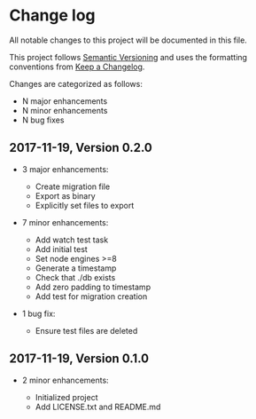 # Change log

All notable changes to this project will be documented in this file.

This project follows [Semantic Versioning](http://semver.org/) and uses the formatting conventions from [Keep a Changelog](http://keepachangelog.com).

Changes are categorized as follows:

* N major enhancements
* N minor enhancements
* N bug fixes

## 2017-11-19, Version 0.2.0

* 3 major enhancements:

  * Create migration file
  * Export as binary
  * Explicitly set files to export

* 7 minor enhancements:

  * Add watch test task
  * Add initial test
  * Set node engines >=8
  * Generate a timestamp
  * Check that ./db exists
  * Add zero padding to timestamp
  * Add test for migration creation

* 1 bug fix:

  * Ensure test files are deleted

## 2017-11-19, Version 0.1.0

* 2 minor enhancements:

  * Initialized project
  * Add LICENSE.txt and README.md
